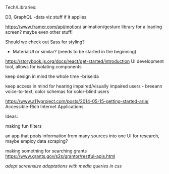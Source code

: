 Tech/Libraries:

D3, GraphQL -data viz stuff if it applies

https://www.framer.com/api/motion/
animation/gesture library for a loading screen?
maybe even other stuff!

Should we check out Sass for styling?
- MaterialUI or similar? (needs to be started in the beginning)


https://storybook.js.org/docs/react/get-started/introduction
UI development tool, allows for isolating components 

keep design in mind the whole time -briseida

keep access in mind for hearing impaired/visually impaired users - breeann
voice-to-text, color schemas for color-blind users

https://www.a11yproject.com/posts/2014-05-15-getting-started-aria/
Accessible-Rich Internet Applications

Ideas:

making fun filters

an app that pools information from many sources into one UI for research, maybe employ data scraping?

making something for searching grants
https://www.grants.gov/s2s/grantor/restful-apis.html

*adopt screensize adaptations with media queries in css*
